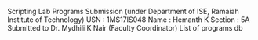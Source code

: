 Scripting Lab Programs Submission
(under Department of ISE, Ramaiah Institute of Technology)
USN : 1MS17IS048
Name : Hemanth K
Section : 5A
Submitted to Dr. Mydhili K Nair (Faculty Coordinator)
List of programs
db
